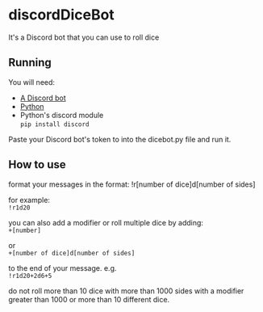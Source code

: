 # discordDiceBot
It's a Discord bot that you can use to roll dice

## Running

You will need:
- [A Discord bot](https://discordapp.com/developers/applications)
- [Python](http://python.org/downloads)
- Python's discord module<br>
  `pip install discord`

Paste your Discord bot's token to into the dicebot.py file and run it.

## How to use
format your messages in the format:
 !r[number of dice]d[number of sides]

for example:<br>
 `!r1d20`

you can also add a modifier or roll multiple dice by adding:<br>
 `+[number]`

or<br>
 `+[number of dice]d[number of sides]`

to the end of your message. e.g.<br>
 `!r1d20+2d6+5`

do not roll more than 10 dice with more than 1000 sides with a modifier greater than 1000 or more than 10 different dice.
